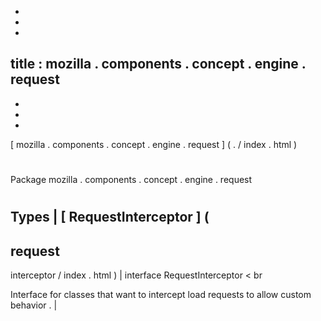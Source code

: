 -
-
-
title
:
mozilla
.
components
.
concept
.
engine
.
request
-
-
-
-
[
mozilla
.
components
.
concept
.
engine
.
request
]
(
.
/
index
.
html
)
#
#
Package
mozilla
.
components
.
concept
.
engine
.
request
#
#
#
Types
|
[
RequestInterceptor
]
(
-
request
-
interceptor
/
index
.
html
)
|
interface
RequestInterceptor
<
br
>
Interface
for
classes
that
want
to
intercept
load
requests
to
allow
custom
behavior
.
|
